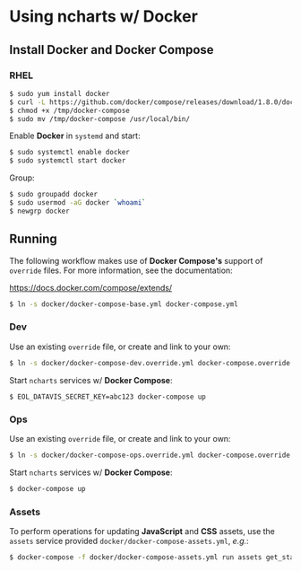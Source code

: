 # Using ncharts w/ Docker

## Install Docker and Docker Compose

### RHEL

```sh
$ sudo yum install docker
$ curl -L https://github.com/docker/compose/releases/download/1.8.0/docker-compose-`uname -s`-`uname -m` > /tmp/docker-compose
$ chmod +x /tmp/docker-compose
$ sudo mv /tmp/docker-compose /usr/local/bin/
```

Enable **Docker** in `systemd` and start:

```sh
$ sudo systemctl enable docker
$ sudo systemctl start docker
```

Group:

```sh
$ sudo groupadd docker
$ sudo usermod -aG docker `whoami`
$ newgrp docker
```

## Running

The following workflow makes use of **Docker Compose's** support of `override` files. For more information, see the documentation:

<https://docs.docker.com/compose/extends/>

```sh
$ ln -s docker/docker-compose-base.yml docker-compose.yml
```

### Dev

Use an existing `override` file, or create and link to your own:

```sh
$ ln -s docker/docker-compose-dev.override.yml docker-compose.override.yml
```

Start `ncharts` services w/ **Docker Compose**:

```
$ EOL_DATAVIS_SECRET_KEY=abc123 docker-compose up
```

### Ops

Use an existing `override` file, or create and link to your own:

```sh
$ ln -s docker/docker-compose-ops.override.yml docker-compose.override.yml
```

Start `ncharts` services w/ **Docker Compose**:

```sh
$ docker-compose up
```

### Assets

To perform operations for updating **JavaScript** and **CSS** assets, use the `assets` service provided `docker/docker-compose-assets.yml`, *e.g.*:

```sh
$ docker-compose -f docker/docker-compose-assets.yml run assets get_static_files.sh
```
